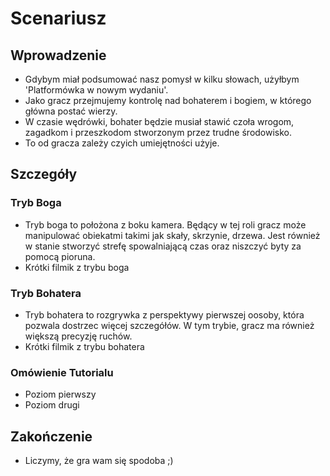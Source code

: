 # Scenariusz
## Wprowadzenie
  * Gdybym miał podsumować nasz pomysł w kilku słowach, użyłbym 'Platformówka w nowym wydaniu'.
  * Jako gracz przejmujemy kontrolę nad bohaterem i bogiem, w którego główna postać wierzy.
  * W czasie wędrówki, bohater będzie musiał stawić czoła wrogom, zagadkom i przeszkodom stworzonym przez trudne środowisko.
  * To od gracza zależy czyich umiejętności użyje.
## Szczegóły
  ### Tryb Boga
  * Tryb boga to położona z boku kamera. Będący w tej roli gracz może manipulować obiekatmi takimi jak skały, skrzynie, drzewa. Jest również w stanie stworzyć strefę spowalniającą czas oraz niszczyć byty za pomocą pioruna.
  * Krótki filmik z trybu boga
  ### Tryb Bohatera
  * Tryb bohatera to rozgrywka z perspektywy pierwszej oosoby, która pozwala dostrzec więcej szczegółów. W tym trybie, gracz ma również większą precyzję ruchów.
  * Krótki filmik z trybu bohatera
  ### Omówienie Tutorialu
  * Poziom pierwszy
  * Poziom drugi
## Zakończenie
  * Liczymy, że gra wam się spodoba ;)
